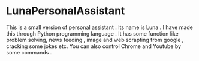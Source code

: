 # LunaPersonalAssistant
This is a small version of personal assistant . Its name is Luna . I have made this through Python programming language . It has some function like  problem solving, news feeding , image and web scrapting from google , cracking some jokes etc. You can also control Chrome and Youtube by some commands .

